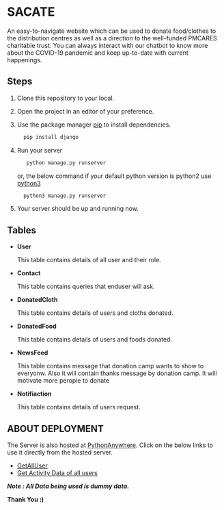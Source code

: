 # SACATE

An easy-to-navigate website which can be used to donate food/clothes to the distribution centres as well as a direction to the well-funded PMCARES charitable trust.  You can always interact with our chatbot to know more about the COVID-19 pandemic and keep up-to-date with current happenings.


## Steps

1. Clone this repository to your local.

2. Open the project in an editor of your preference.

3. Use the package manager [pip](https://pip.pypa.io/en/stable/) to install dependencies.

    ```bash
      pip install django
    ```
4. Run your server

   ```bash
      python manage.py runserver 
    ```
   or, the below command if your default python version is python2 use [python3](https://www.python.org/downloads/)

    ```bash
      python3 manage.py runserver 
    ```

5. Your server should be up and running now.


## Tables

+ **User**

  This table contains details of all user and their role.

+ **Contact** 

  This table contains queries that enduser will ask.

+ **DonatedCloth** 

  This table contains details of users and cloths donated.

+ **DonatedFood** 

  This table contains details of users and foods donated.


+ **NewsFeed** 

  This table contains message that donation camp wants to show to everyonw. Also it will contain thanks message by donation camp. It will motivate more perople to donate

+ **Notifiaction** 

  This table contains details of users request.


## ABOUT DEPLOYMENT

   The Server is also hosted at [PythonAnywhere](https://www.pythonanywhere.com/). Click on the below links to use it directly from the hosted server.

   + [GetAllUser](http://abhinavanand499.pythonanywhere.com/getAllUsers/)
   + [Get Activity Data of all users](http://abhinavanand499.pythonanywhere.com/getUserActDetails/)



   ***Note : All Data being used is dummy data.***
               


   **Thank You :)**

